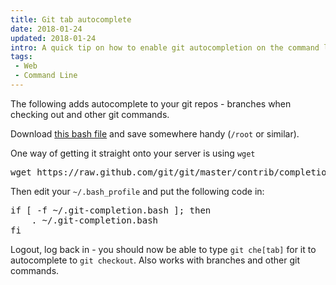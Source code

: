 ```yaml
---
title: Git tab autocomplete
date: 2018-01-24
updated: 2018-01-24
intro: A quick tip on how to enable git autocompletion on the command line
tags:
 - Web
 - Command Line
---
```


The following adds autocomplete to your git repos - branches when checking out and other git commands.

Download [this bash file](https://raw.github.com/git/git/master/contrib/completion/git-completion.bash) and save somewhere handy (`/root` or similar).

One way of getting it straight onto your server is using `wget`

<pre class="language-bash">wget https://raw.github.com/git/git/master/contrib/completion/git-completion.bash</pre>


Then edit your `~/.bash_profile` and put the following code in:

<pre class="language-bash">if [ -f ~/.git-completion.bash ]; then
    . ~/.git-completion.bash
fi</pre>

Logout, log back in - you should now be able to type `git che[tab]` for it to autocomplete to `git checkout`. Also works with branches and other git commands.